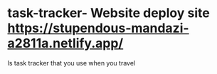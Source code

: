 # task-tracker- Website deploy site https://stupendous-mandazi-a2811a.netlify.app/
Is task tracker that you use when you travel
